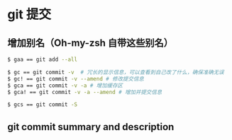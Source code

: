 # git 提交
## 增加别名（Oh-my-zsh 自带这些别名）
```sh
$ gaa == git add --all

$ gc == git commit -v  # 冗长的显示信息，可以查看到自己改了什么，确保准确无误
$ gc! == git commit -v --amend # 修改提交信息
$ gca == git commit -v -a # 增加缓存区
$ gca! == git commit -v -a --amend # 增加并提交信息

$ gcs == git commit -S
```
## git commit summary and description
```sh
```
